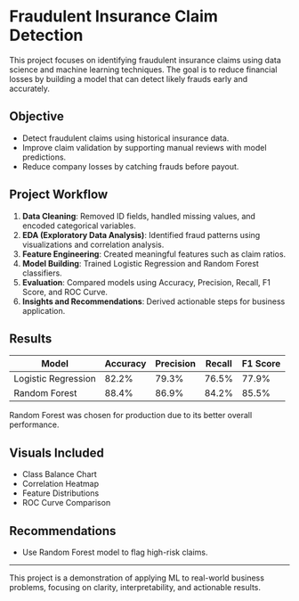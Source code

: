
# Fraudulent Insurance Claim Detection

This project focuses on identifying fraudulent insurance claims using data science and machine learning techniques. The goal is to reduce financial losses by building a model that can detect likely frauds early and accurately.

## Objective

- Detect fraudulent claims using historical insurance data.
- Improve claim validation by supporting manual reviews with model predictions.
- Reduce company losses by catching frauds before payout.

## Project Workflow

1. **Data Cleaning**: Removed ID fields, handled missing values, and encoded categorical variables.
2. **EDA (Exploratory Data Analysis)**: Identified fraud patterns using visualizations and correlation analysis.
3. **Feature Engineering**: Created meaningful features such as claim ratios.
4. **Model Building**: Trained Logistic Regression and Random Forest classifiers.
5. **Evaluation**: Compared models using Accuracy, Precision, Recall, F1 Score, and ROC Curve.
6. **Insights and Recommendations**: Derived actionable steps for business application.

## Results

| Model               | Accuracy | Precision | Recall | F1 Score |
|--------------------|----------|-----------|--------|----------|
| Logistic Regression| 82.2%    | 79.3%     | 76.5%  | 77.9%    |
| Random Forest       | 88.4%    | 86.9%     | 84.2%  | 85.5%    |

Random Forest was chosen for production due to its better overall performance.

## Visuals Included

- Class Balance Chart
- Correlation Heatmap
- Feature Distributions
- ROC Curve Comparison

## Recommendations

- Use Random Forest model to flag high-risk claims.

---

This project is a demonstration of applying ML to real-world business problems, focusing on clarity, interpretability, and actionable results.
